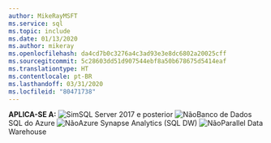 ```yaml
---
author: MikeRayMSFT
ms.service: sql
ms.topic: include
ms.date: 01/13/2020
ms.author: mikeray
ms.openlocfilehash: da4cd7b0c3276a4c3ad93e3e8dc6802a20025cff
ms.sourcegitcommit: 5c28603dd51d907544ebf8a50b678675d5414eaf
ms.translationtype: HT
ms.contentlocale: pt-BR
ms.lasthandoff: 03/31/2020
ms.locfileid: "80471738"
---
```

<Token>**APLICA-SE A:** ![Sim](media/yes-icon.png)SQL Server 2017 e posterior ![Não](media/no-icon.png)Banco de Dados SQL do Azure ![Não](media/no-icon.png)Azure Synapse Analytics (SQL DW) ![Não](media/no-icon.png)Parallel Data Warehouse</Token>